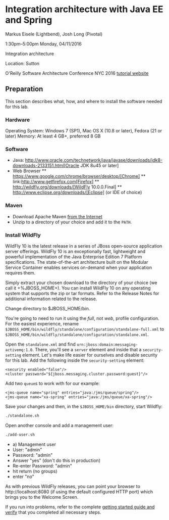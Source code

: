 # Integration architecture with Java EE and Spring

Markus Eisele (Lightbend), Josh Long (Pivotal)

1:30pm–5:00pm Monday, 04/11/2016

Integration architecture

Location: Sutton

O'Reilly Software Architecture Conference NYC 2016
[tutorial website](http://conferences.oreilly.com/software-architecture/engineering-business-us/public/schedule/detail/48226)


## Preparation

This section describes what, how, and where to install the software needed for this lab.

### Hardware
Operating System: Windows 7 (SP1), Mac OS X (10.8 or later), Fedora (21 or later)
Memory: At least 4 GB+, preferred 8 GB

### Software

* Java: http://www.oracle.com/technetwork/java/javase/downloads/jdk8-downloads-2133151.html[Oracle JDK 8u45 or later]
* Web Browser
** https://www.google.com/chrome/browser/desktop/[Chrome]
** link:http://www.getfirefox.com[Firefox]
** http://wildfly.org/downloads/[WildFly 10.0.0.Final]
** http://www.eclipse.org/downloads/[Eclipse] (or IDE of choice)

### Maven

* Download Apache Maven [from the Internet](https://maven.apache.org/download.cgi)
* Unzip to a directory of your choice and add it to the `PATH`.

### Install WildFly
WildFly 10 is the latest release in a series of JBoss open-source application server offerings.  WildFly 10 is an exceptionally fast, lightweight and powerful implementation of the Java Enterprise Edition 7 Platform specifications.  The state-of-the-art architecture built on the Modular Service Container enables services on-demand when your application requires them.

Simply extract your chosen download to the directory of your choice (we call it +%JBOSS_HOME+). You can install WildFly 10 on any operating system that supports the zip or tar formats. Refer to the Release Notes for additional information related to the release.

Change directory to $JBOSS_HOME/bin.

You're going to need to run it using the _full_, not _web_, profile configuration. For the easiest experience, rename  `$JBOSS_HOME/bin/wildfly/standalone/configuration/standalone-full.xml` to `$JBOSS_HOME/bin/wildfly/standalone/configuration/standalone.xml`.

Open the `standalone.xml` and find `urn:jboss:domain:messaging-activemq:1.0`. There, you'll see a `server` element and inside that a `security-setting` element. Let's make life easier for ourselves and disable security for this lab. Add the following inside the `security-setting` element:

```
<security enabled="false"/>
<cluster password="${jboss.messaging.cluster.password:guest}"/>
```

Add two `queue`s to work with for our example:

```
<jms-queue name="spring" entries="java:/jms/queue/spring"/>
<jms-queue name="xa-spring" entries="java:/jms/queue/xa-spring"/>
```

Save your changes and then, in the `$JBOSS_HOME/bin` directory, start Wildfly:

```sh
./standalone.sh
```

Open another console and add a management user:
```sh
./add-user.sh
```

* a) Management user
* User: "admin"
* Password: "admin"
* Answer "yes" (don't do this in production)
* Re-enter Password: "admin"
* hit return (no groups)
* enter "no"

As with previous WildFly releases, you can point your browser to http://localhost:8080 (if using the default configured HTTP port) which brings you to the Welcome Screen.

If you run into problems, refer to the complete [getting started guide and verify](https://docs.jboss.org/author/display/WFLY10/Getting+Started+Guide) that you completed all necessary steps.
